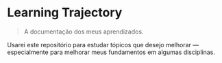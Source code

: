 # Learning Trajectory
> A documentação dos meus aprendizados.

Usarei este repositório para estudar tópicos que desejo melhorar — especialmente para melhorar meus fundamentos em algumas disciplinas.
